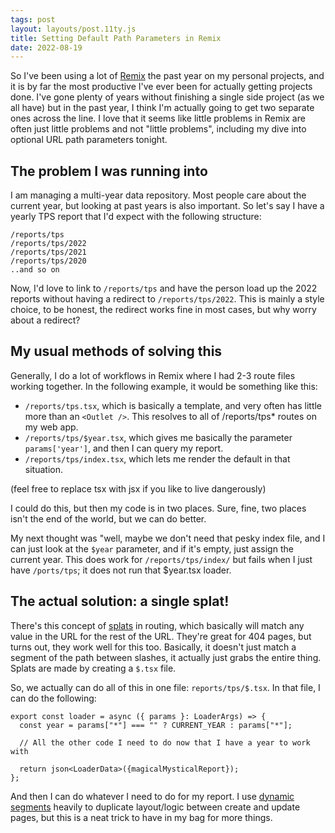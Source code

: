 ```yaml
---
tags: post
layout: layouts/post.11ty.js
title: Setting Default Path Parameters in Remix
date: 2022-08-19
---
```


So I've been using a lot of [Remix](https://remix.run/) the past year on my personal projects, and it is by far the most productive I've ever been for actually getting projects done. I've gone plenty of years without finishing a single side project (as we all have) but in the past year, I think I'm actually going to get two separate ones across the line. I love that it seems like little problems in Remix are often just little problems and not "little problems", including my dive into optional URL path parameters tonight.

<!-- excerpt -->

## The problem I was running into

I am managing a multi-year data repository. Most people care about the current year, but looking at past years is also important. So let's say I have a yearly TPS report that I'd expect with the following structure:

```
/reports/tps
/reports/tps/2022
/reports/tps/2021
/reports/tps/2020
..and so on
```

Now, I'd love to link to `/reports/tps` and have the person load up the 2022 reports without having a redirect to `/reports/tps/2022`. This is mainly a style choice, to be honest, the redirect works fine in most cases, but why worry about a redirect?

## My usual methods of solving this

Generally, I do a lot of workflows in Remix where I had 2-3 route files working together. In the following example, it would be something like this:

- `/reports/tps.tsx`, which is basically a template, and very often has little more than an `<Outlet />`. This resolves to all of /reports/tps\* routes on my web app.
- `/reports/tps/$year.tsx`, which gives me basically the parameter `params['year']`, and then I can query my report.
- `/reports/tps/index.tsx`, which lets me render the default in that situation.

(feel free to replace tsx with jsx if you like to live dangerously)

I could do this, but then my code is in two places. Sure, fine, two places isn't the end of the world, but we can do better.

My next thought was "well, maybe we don't need that pesky index file, and I can just look at the `$year` parameter, and if it's empty, just assign the current year. This does work for `/reports/tps/index/` but fails when I just have `/ports/tps`; it does not run that $year.tsx loader.

## The actual solution: a single splat!

There's this concept of [splats](https://remix.run/docs/en/v1/guides/routing#splats) in routing, which basically will match any value in the URL for the rest of the URL. They're great for 404 pages, but turns out, they work well for this too. Basically, it doesn't just match a segment of the path between slashes, it actually just grabs the entire thing. Splats are made by creating a `$.tsx` file.

So, we actually can do all of this in one file: `reports/tps/$.tsx`. In that file, I can do the following:

```
export const loader = async ({ params }: LoaderArgs) => {
  const year = params["*"] === "" ? CURRENT_YEAR : params["*"];

  // All the other code I need to do now that I have a year to work with

  return json<LoaderData>({magicalMysticalReport});
};
```

And then I can do whatever I need to do for my report. I use [dynamic segments](https://remix.run/docs/en/v1/guides/routing#dynamic-segments) heavily to duplicate layout/logic between create and update pages, but this is a neat trick to have in my bag for more things.
